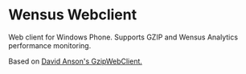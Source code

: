 Wensus Webclient
=============

Web client for Windows Phone. Supports GZIP and Wensus Analytics performance monitoring.

Based on [David Anson's GzipWebClient.](http://blogs.msdn.com/b/delay/)
